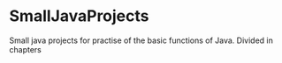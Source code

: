 # SmallJavaProjects
Small java projects for practise
of the basic functions of Java.
Divided in chapters

